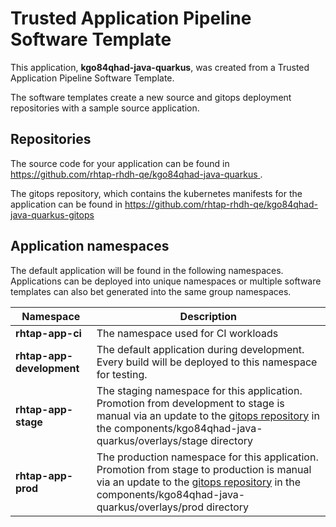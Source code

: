 # Trusted Application Pipeline Software Template

This application, **kgo84qhad-java-quarkus**, was created from a Trusted Application Pipeline Software Template.

The software templates create a new source and gitops deployment repositories with a sample source application. 

## Repositories

The source code for your application can be found in [https://github.com/rhtap-rhdh-qe/kgo84qhad-java-quarkus ](https://github.com/rhtap-rhdh-qe/kgo84qhad-java-quarkus ).
 
The gitops repository, which contains the kubernetes manifests for the application can be found in 
[https://github.com/rhtap-rhdh-qe/kgo84qhad-java-quarkus-gitops ](https://github.com/rhtap-rhdh-qe/kgo84qhad-java-quarkus-gitops ) 

## Application namespaces 

The default application will be found in the following namespaces. Applications can be deployed into unique namespaces or multiple software templates can also bet generated into the same group namespaces.  

|  Namespace   |  Description   |  
| -------- | -------- |
| **rhtap-app-ci** | The namespace used for CI workloads |
| **rhtap-app-development** | The default application during development. Every build will be deployed to this namespace for testing. |
| **rhtap-app-stage** | The staging namespace for this application. Promotion from development to stage is manual via an update to the [gitops repository](https://github.com/rhtap-rhdh-qe/kgo84qhad-java-quarkus-gitops ) in the components/kgo84qhad-java-quarkus/overlays/stage directory |
| **rhtap-app-prod** | The production namespace for this application. Promotion from stage to production is manual via an update to the [gitops repository](https://github.com/rhtap-rhdh-qe/kgo84qhad-java-quarkus-gitops ) in the components/kgo84qhad-java-quarkus/overlays/prod directory |